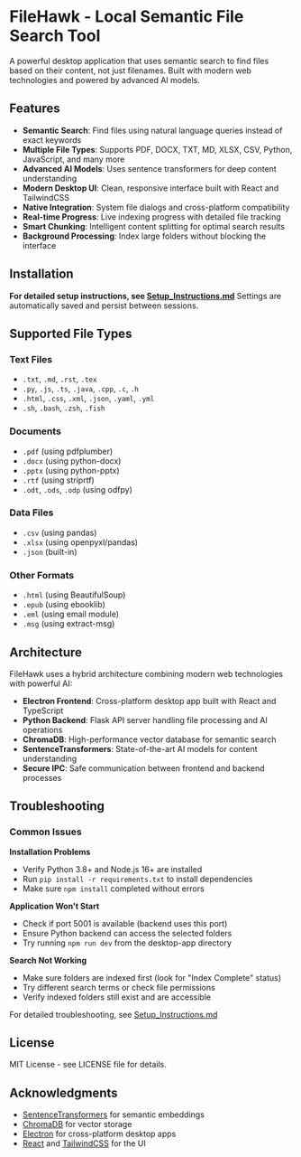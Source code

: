 # FileHawk - Local Semantic File Search Tool

A powerful desktop application that uses semantic search to find files based on their content, not just filenames. Built with modern web technologies and powered by advanced AI models.

## Features

- **Semantic Search**: Find files using natural language queries instead of exact keywords
- **Multiple File Types**: Supports PDF, DOCX, TXT, MD, XLSX, CSV, Python, JavaScript, and many more
- **Advanced AI Models**: Uses sentence transformers for deep content understanding
- **Modern Desktop UI**: Clean, responsive interface built with React and TailwindCSS
- **Native Integration**: System file dialogs and cross-platform compatibility
- **Real-time Progress**: Live indexing progress with detailed file tracking
- **Smart Chunking**: Intelligent content splitting for optimal search results
- **Background Processing**: Index large folders without blocking the interface

## Installation

**For detailed setup instructions, see [Setup_Instructions.md](./Setup_Instructions.md)**
Settings are automatically saved and persist between sessions.

## Supported File Types


### Text Files
- `.txt`, `.md`, `.rst`, `.tex`
- `.py`, `.js`, `.ts`, `.java`, `.cpp`, `.c`, `.h`
- `.html`, `.css`, `.xml`, `.json`, `.yaml`, `.yml`
- `.sh`, `.bash`, `.zsh`, `.fish`

### Documents
- `.pdf` (using pdfplumber)
- `.docx` (using python-docx)
- `.pptx` (using python-pptx)
- `.rtf` (using striprtf)
- `.odt`, `.ods`, `.odp` (using odfpy)

### Data Files
- `.csv` (using pandas)
- `.xlsx` (using openpyxl/pandas)
- `.json` (built-in)

### Other Formats
- `.html` (using BeautifulSoup)
- `.epub` (using ebooklib)
- `.eml` (using email module)
- `.msg` (using extract-msg)

## Architecture

FileHawk uses a hybrid architecture combining modern web technologies with powerful AI:

- **Electron Frontend**: Cross-platform desktop app built with React and TypeScript
- **Python Backend**: Flask API server handling file processing and AI operations
- **ChromaDB**: High-performance vector database for semantic search
- **SentenceTransformers**: State-of-the-art AI models for content understanding
- **Secure IPC**: Safe communication between frontend and backend processes

## Troubleshooting

### Common Issues

**Installation Problems**
- Verify Python 3.8+ and Node.js 16+ are installed
- Run `pip install -r requirements.txt` to install dependencies
- Make sure `npm install` completed without errors

**Application Won't Start**
- Check if port 5001 is available (backend uses this port)
- Ensure Python backend can access the selected folders
- Try running `npm run dev` from the desktop-app directory

**Search Not Working**
- Make sure folders are indexed first (look for "Index Complete" status)
- Try different search terms or check file permissions
- Verify indexed folders still exist and are accessible

For detailed troubleshooting, see [Setup_Instructions.md](./Setup_Instructions.md)

## License

MIT License - see LICENSE file for details.

## Acknowledgments

- [SentenceTransformers](https://www.sbert.net/) for semantic embeddings
- [ChromaDB](https://www.trychroma.com/) for vector storage
- [Electron](https://www.electronjs.org/) for cross-platform desktop apps
- [React](https://reactjs.org/) and [TailwindCSS](https://tailwindcss.com/) for the UI 
